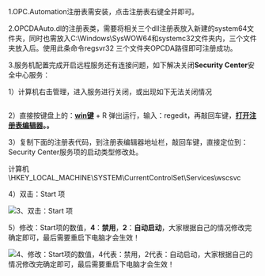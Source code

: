 1.OPC.Automation注册表需安装，点击注册表右键全并即可。

2.OPCDAAuto.dl的注册表类，需要将相关三个dll注册表放入新建的system64文件夹，同时也需放入C:\\Windows\\SysWOW64和systemc32文件夹内，三个文件夹放入后。使用此条命令regsvr32 三个文件夹OPCDA路径即可注册成功。

3.服务机配置完成开启远程服务还有连接问题，如下解决关闭**Security Center**安全中心服务：

1）计算机右击管理，进入服务进行关闭，或出现如下无法关闭情况

<img class="op-uc-image op-uc-image_inline" src="">

2）直接按键盘上的：[**win键**](https://www.itmemo.cn/html/26.html) + R 弹出运行，输入：regedit，再敲回车键，[**打开注册表编辑器**](https://www.itmemo.cn/html/477.html)**。。**

3）复制下面的注册表代码，到注册表编辑器地址栏，敲回车键，直接定位到：Security Center服务项的启动类型修改处。

计算机\\HKEY\_LOCAL\_MACHINE\\SYSTEM\\CurrentControlSet\\Services\\wscsvc

4）双击：Start 项

<img class="op-uc-image op-uc-image_inline" src="https://www.itmemo.cn/d/file/2022/04-16/4516d12784fb3a086e2c09304325f5af.jpg" alt="3、双击：Start 项">

5）修改：Start项的数值，**4**：**禁用**，**2**：**自动启动**，大家根据自己的情况修改完确定即可，最后需要重启下电脑才会生效！

<img class="op-uc-image op-uc-image_inline" src="https://www.itmemo.cn/d/file/2022/04-16/1e388d976ac2299e0a3b49e9251743f7.jpg" alt="4、修改：Start项的数值，4代表：禁用，2代表：自动启动，大家根据自己的情况修改完确定即可，最后需要重启下电脑才会生效！">